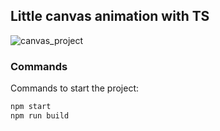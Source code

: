 ## Little canvas animation with TS

![canvas_project](https://sun9-53.userapi.com/impf/GqKImzCc0enXYbsSvpyA94P906GdGuxNs1eJlA/zMBhH-0KruY.jpg?size=1919x815&quality=96&proxy=1&sign=24ec95c7f821f250f415be1fd10888bc)

### Commands

Commands to start the project:

```bash
npm start
npm run build 
```
